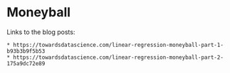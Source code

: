 # Moneyball
Links to the blog posts:

	* https://towardsdatascience.com/linear-regression-moneyball-part-1-b93b3b9f5b53
	* https://towardsdatascience.com/linear-regression-moneyball-part-2-175a9dc72e89

